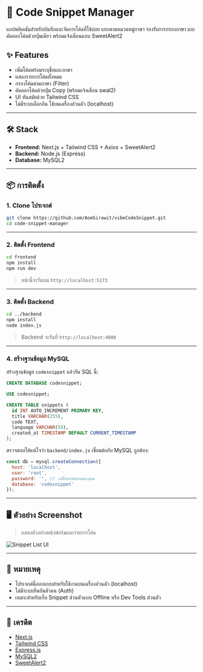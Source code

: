 # 🧠 Code Snippet Manager

แอปพลิเคชันสำหรับบันทึกและจัดการโค้ดที่ใช้บ่อย แยกตามหมวดหมู่ภาษา รองรับการกรองภาษา และคัดลอกโค้ดด้วยปุ่มเดียว พร้อมแจ้งเตือนแบบ SweetAlert2

## ✨ Features

- เพิ่มโค้ดพร้อมระบุชื่อและภาษา
- แสดงรายการโค้ดทั้งหมด
- กรองโค้ดตามภาษา (Filter)
- คัดลอกโค้ดด้วยปุ่ม Copy (พร้อมแจ้งเตือน swal2)
- UI ทันสมัยด้วย Tailwind CSS
- ไม่มีระบบล็อกอิน ใช้บนเครื่องส่วนตัว (localhost)

---

## 🛠️ Stack

- **Frontend:** Next.js + Tailwind CSS + Axios + SweetAlert2
- **Backend:** Node.js (Express)
- **Database:** MySQL2

---

## 📦 การติดตั้ง

### 1. Clone โปรเจกต์

```bash
git clone https://github.com/AomSirawit/vibeCodeSnippet.git
cd code-snippet-manager
```

---

### 2. ติดตั้ง Frontend

```bash
cd frontend
npm install
npm run dev
```

> หน้านี้จะรันบน `http://localhost:5173`

---

### 3. ติดตั้ง Backend

```bash
cd ../backend
npm install
node index.js
```

> Backend จะรันที่ `http://localhost:4000`

---

### 4. สร้างฐานข้อมูล MySQL

สร้างฐานข้อมูล `codesnippet` แล้วรัน SQL นี้:

```sql
CREATE DATABASE codesnippet;

USE codesnippet;

CREATE TABLE snippets (
  id INT AUTO_INCREMENT PRIMARY KEY,
  title VARCHAR(255),
  code TEXT,
  language VARCHAR(50),
  created_at TIMESTAMP DEFAULT CURRENT_TIMESTAMP
);
```

ตรวจสอบให้แน่ใจว่า `backend/index.js` เชื่อมต่อกับ MySQL ถูกต้อง:

```js
const db = mysql.createConnection({
  host: 'localhost',
  user: 'root',
  password: '', // เปลี่ยนรหัสตามของคุณ
  database: 'codesnippet'
});
```

---

## 🖥 ตัวอย่าง Screenshot

> แสดงตัวอย่างหน้าฟอร์มและรายการโค้ด

![Snippet List UI](https://via.placeholder.com/800x400?text=Your+UI+Screenshot)

---

## 📌 หมายเหตุ

- โปรเจกต์นี้ออกแบบสำหรับใช้งานบนเครื่องส่วนตัว (localhost)
- ไม่มีระบบยืนยันตัวตน (Auth)
- เหมาะสำหรับเก็บ Snippet ส่วนตัวแบบ Offline หรือ Dev Tools ส่วนตัว

---

## 🙌 เครดิต

- [Next.js](https://nextjs.org/)
- [Tailwind CSS](https://tailwindcss.com/)
- [Express.js](https://expressjs.com/)
- [MySQL2](https://www.npmjs.com/package/mysql2)
- [SweetAlert2](https://sweetalert2.github.io/)
